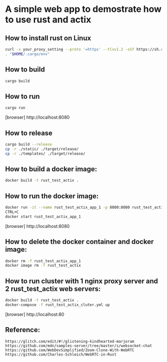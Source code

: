 # A simple web app to demostrate how to use rust and actix

## How to install rust on Linux
```bash
curl -x your_proxy_setting --proto '=https' --tlsv1.2 -sSf https://sh.rustup.rs | sh
. "$HOME/.cargo/env"
```

## How to build
```bash
cargo build
```

## How to run
```bash
cargo run
```

[browser]
http://localhost:8080

## How to release
```bash
cargo build --release
cp -r ./static/ ./target/release/
cp -r ./templates/ ./target/release/
```

## How to build a docker image:
```bash
docker build -t rust_test_actix .
```

## How to run the docker image:
```bash
docker run -it --name rust_test_actix_app_1 -p 8080:8080 rust_test_actix
CTRL+C
docker start rust_test_actix_app_1
```

[browser]
http://localhost:8080

## How to delete the docker container and docker image:
```bash
docker rm -f rust_test_actix_app_1
docker image rm -f rust_test_actix
```

## How to run cluster with 1 nginx proxy server and 2 rust_test_actix web servers:
```bash
docker build -t rust_test_actix .
docker-compose -f rust_test_actix_cluter.yml up
```

[browser]
http://localhost:80

## Reference:
    https://glitch.com/edit/#!/glistening-kindhearted-marjoram
    https://github.com/mdn/samples-server/tree/master/s/websocket-chat
    https://github.com/WebDevSimplified/Zoom-Clone-With-WebRTC
    https://github.com/Charles-Schleich/WebRTC-in-Rust
